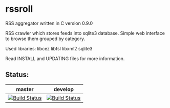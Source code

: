 # rssroll
RSS aggregator written in C
version 0.9.0

RSS crawler which stores feeds into sqlite3 database.
Simple web interface to browse them grouped by category.

Used libraries:
libcez
libfsl
libxml2
sqlite3

Read INSTALL and UPDATING files for more information.

Status:
-------
master | develop
-------|--------
[![Build Status](https://cipier.net/status/koue/rssroll/master)](https://cipier.net/status/koue/rssroll/master) | [![Build Status](https://cipier.net/status/koue/rssroll/develop)](https://cipier.net/status/koue/rssroll/develop)
